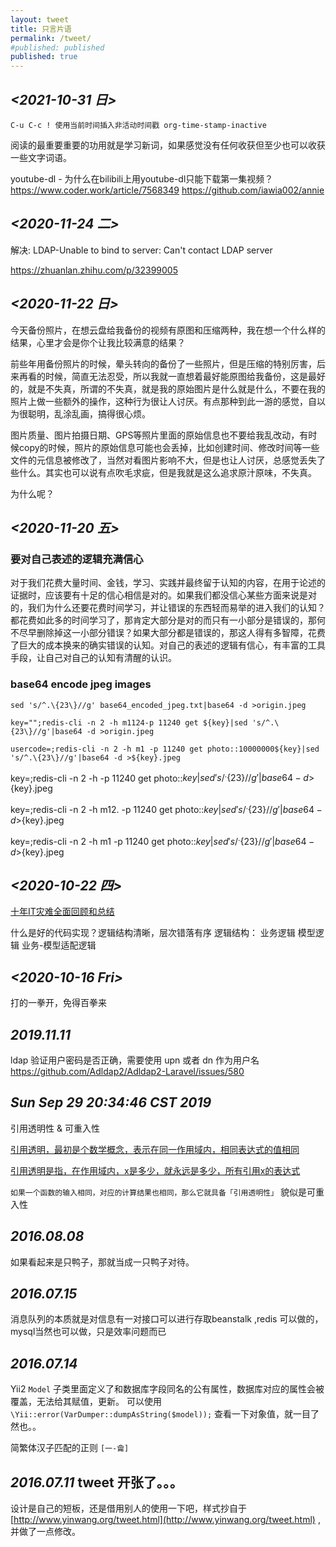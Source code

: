 ```yaml
---
layout: tweet
title: 只言片语
permalink: /tweet/
#published: published
published: true
---
```


## *<2021-10-31 日>* ##

`C-u C-c ! 使用当前时间插入非活动时间戳 org-time-stamp-inactive`


阅读的最重要重要的功用就是学习新词，如果感觉没有任何收获但至少也可以收获一些文字词语。


youtube-dl - 为什么在bilibili上用youtube-dl只能下载第一集视频？ 
https://www.coder.work/article/7568349
https://github.com/iawia002/annie


## *<2020-11-24 二>* ##

解决: LDAP-Unable to bind to server: Can't contact LDAP server 

https://zhuanlan.zhihu.com/p/32399005

## *<2020-11-22 日>* ##


今天备份照片，在想云盘给我备份的视频有原图和压缩两种，我在想一个什么样的结果，心里才会是你个让我比较满意的结果？

前些年用备份照片的时候，晕头转向的备份了一些照片，但是压缩的特别厉害，后来再看的时候，简直无法忍受，所以我就一直想着最好能原图给我备份，这是最好的，就是不失真，所谓的不失真，就是我的原始图片是什么就是什么，不要在我的照片上做一些额外的操作，这种行为很让人讨厌。有点那种到此一游的感觉，自以为很聪明，乱涂乱画，搞得很心烦。

图片质量、图片拍摄日期、GPS等照片里面的原始信息也不要给我乱改动，有时候copy的时候，照片的原始信息可能也会丢掉，比如创建时间、修改时间等一些文件的元信息被修改了，当然对看图片影响不大，但是也让人讨厌，总感觉丢失了些什么。其实也可以说有点吹毛求疵，但是我就是这么追求原汁原味，不失真。

为什么呢？



## *<2020-11-20 五>* ##

### 要对自己表述的逻辑充满信心 ###

对于我们花费大量时间、金钱，学习、实践并最终留于认知的内容，在用于论述的证据时，应该要有十足的信心相信是对的。如果我们都没信心某些方面来说是对的，我们为什么还要花费时间学习，并让错误的东西轻而易举的进入我们的认知？都花费如此多的时间学习了，那肯定大部分是对的而只有一小部分是错误的，那何不尽早删除掉这一小部分错误？如果大部分都是错误的，那这人得有多智障，花费了巨大的成本换来的确实错误的认知。对自己的表述的逻辑有信心，有丰富的工具手段，让自己对自己的认知有清醒的认识。

### base64 encode jpeg images ###

`sed 's/^.\{23\}//g' base64_encoded_jpeg.txt|base64 -d >origin.jpeg`

`key="";redis-cli -n 2 -h m1124-p 11240 get ${key}|sed 's/^.\{23\}//g'|base64 -d >origin.jpeg`


`usercode=;redis-cli -n 2 -h m1 -p 11240 get photo::10000000${key}|sed 's/^.\{23\}//g'|base64 -d >${key}.jpeg`



key=;redis-cli -n 2 -h  -p 11240 get photo::${key}|sed 's/^.\{23\}//g'|base64 -d >${key}.jpeg

key=;redis-cli -n 2 -h m12. -p 11240 get photo::${key}|sed 's/^.\{23\}//g'|base64 -d >${key}.jpeg

key=;redis-cli -n 2 -h m1 -p 11240 get photo::${key}|sed 's/^.\{23\}//g'|base64 -d >${key}.jpeg


## *<2020-10-22 四>* ##

[十年IT灾难全面回顾和总结](https://www.csdn.net/article/2015-12-28/2826562)


什么是好的代码实现？逻辑结构清晰，层次错落有序
逻辑结构：
业务逻辑
模型逻辑
业务-模型适配逻辑



## *<2020-10-16 Fri>* ##

打的一拳开，免得百拳来


## *2019.11.11* ##

ldap 验证用户密码是否正确，需要使用 upn  或者 dn 作为用户名 https://github.com/Adldap2/Adldap2-Laravel/issues/580

## *Sun Sep 29 20:34:46 CST 2019* ##
引用透明性 & 可重入性

[引用透明，最初是个数学概念，表示在同一作用域内，相同表达式的值相同](https://www.zhihu.com/question/52147030/answer/274972772)

[引用透明是指，在作用域内，x是多少，就永远是多少，所有引用x的表达式]( https://www.zhihu.com/question/52147030/answer/129190223)

`如果一个函数的输入相同，对应的计算结果也相同，那么它就具备「引用透明性」`  貌似是可重入性

## *2016.08.08* ##
如果看起来是只鸭子，那就当成一只鸭子对待。

## *2016.07.15* ##
消息队列的本质就是对信息有一对接口可以进行存取beanstalk ,redis 可以做的，mysql当然也可以做，只是效率问题而已


## *2016.07.14* ##
Yii2 `Model` 子类里面定义了和数据库字段同名的公有属性，数据库对应的属性会被覆盖，无法给其赋值，更新。
可以使用 `\Yii::error(VarDumper::dumpAsString($model));` 查看一下对象值，就一目了然也。。


简繁体汉子匹配的正则 `[一-龠]`


## *2016.07.11* tweet 开张了。。。 ##

设计是自己的短板，还是借用别人的使用一下吧，样式抄自于  [http://www.yinwang.org/tweet.html](http://www.yinwang.org/tweet.html) ,并做了一点修改。
